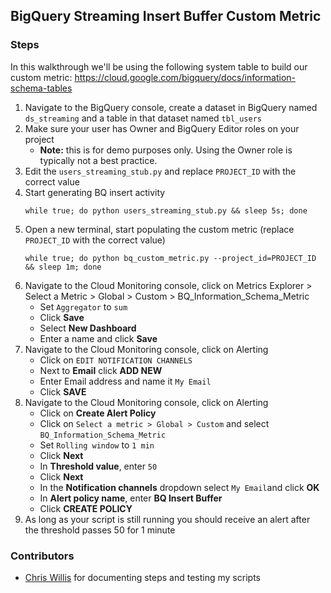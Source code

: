 ## BigQuery Streaming Insert Buffer Custom Metric

### Steps
In this walkthrough we'll be using the following system table to build our custom metric: https://cloud.google.com/bigquery/docs/information-schema-tables

1. Navigate to the BigQuery console, create a dataset in BigQuery named `ds_streaming` and a table in that dataset named `tbl_users`
1. Make sure your user has Owner and BigQuery Editor roles on your project
    * **Note:** this is for demo purposes only. Using the Owner role is typically not a best practice.
1. Edit the `users_streaming_stub.py` and replace `PROJECT_ID` with the correct value
1. Start generating BQ insert activity
    ```
    while true; do python users_streaming_stub.py && sleep 5s; done
    ```
1. Open a new terminal, start populating the custom metric (replace `PROJECT_ID` with the correct value)
    ```
    while true; do python bq_custom_metric.py --project_id=PROJECT_ID && sleep 1m; done
    ```
1. Navigate to the Cloud Monitoring console, click on Metrics Explorer > Select a Metric > Global > Custom > BQ_Information_Schema_Metric
    * Set `Aggregator` to `sum`
    * Click **Save**
    * Select **New Dashboard**
    * Enter a name and click **Save**
1. Navigate to the Cloud Monitoring console, click on Alerting
    * Click on `EDIT NOTIFICATION CHANNELS`
    * Next to **Email** click **ADD NEW**
    * Enter Email address and name it `My Email`
    * Click **SAVE**
1. Navigate to the Cloud Monitoring console, click on Alerting
    * Click on **Create Alert Policy**
    * Click on `Select a metric > Global > Custom` and select `BQ_Information_Schema_Metric`
    * Set `Rolling window` to `1 min`
    * Click **Next**
    * In **Threshold value**, enter `50`
    * Click **Next**
    * In the **Notification channels** dropdown select `My Email`and click **OK**
    * In **Alert policy name**, enter **BQ Insert Buffer**
    * Click **CREATE POLICY**
1. As long as your script is still running you should receive an alert after the threshold passes 50 for 1 minute

### Contributors
* [Chris Willis](https://github.com/willisc7) for documenting steps and testing my scripts
